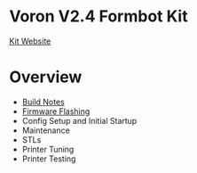 # Voron V2.4 Formbot Kit
[Kit Website](https://www.formbot3d.com/products/voron-24-r2-pro-corexy-3d-printer-kit-with-m8p-cb1-board-and-canbus-wiring-system?VariantsId=10457)

# Overview

* [Build Notes](https://github.com/FORMBOT/Voron-2.4/tree/main/Build%20Notes)
* [Firmware Flashing](https://github.com/FORMBOT/Voron-2.4/tree/main/Firmware%20Flashing)
* Config Setup and Initial Startup
* Maintenance
* STLs
* Printer Tuning
* Printer Testing
